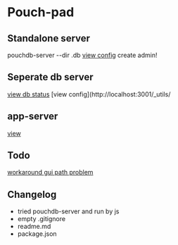 
Pouch-pad
===

Standalone server
---
pouchdb-server --dir .db
[view config](http://localhost:5984/_utils/)
create admin!

Seperate db server
---
[view db status](http://localhost:3001)
[view config](http://localhost:3001/_utils/

app-server
---
[view](http://localhost:3000)

Todo
---
[workaround gui path problem](https://github.com/pouchdb/pouchdb-server/issues/180)

Changelog
---

- tried pouchdb-server and run by js
- empty .gitignore
- readme.md
- package.json